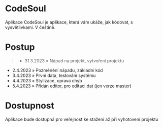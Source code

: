 # CodeSoul
Aplikace CodeSoul je aplikace, která vám ukáže, jak kódovat, s vysvětlivkami. V češtině.

# Postup
>- 31.3.2023 » Nápad na projekt, vytvoření projektu
- 2.4.2023 » Pozměnění nápadu, základní kód
- 3.4.2023 » První data, testování systému
- 4.4.2023 » Stylizace, oprava chyb
- 5.4.2023 » Přidán editor, pro editaci dat (jen verze master)

# Dostupnost
Aplikace bude dostupná pro veřejnost ke stažení až při vyhotovení projektu
